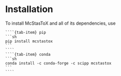 # Installation

To install McStasToX and all of its dependencies, use

`````{tab-set}
````{tab-item} pip
```sh
pip install mcstastox
```
````
````{tab-item} conda
```sh
conda install -c conda-forge -c scipp mcstastox
```
````
`````
